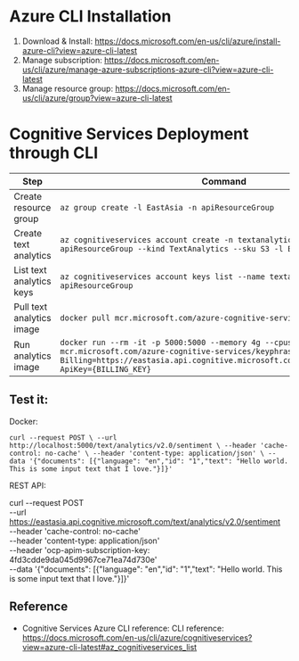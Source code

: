 # Azure CLI Installation
1. Download & Install: https://docs.microsoft.com/en-us/cli/azure/install-azure-cli?view=azure-cli-latest
2. Manage subscription: https://docs.microsoft.com/en-us/cli/azure/manage-azure-subscriptions-azure-cli?view=azure-cli-latest
3. Manage resource group: https://docs.microsoft.com/en-us/cli/azure/group?view=azure-cli-latest

# Cognitive Services Deployment through CLI

|Step|Command|
|-|-|
|Create resource group|`az group create -l EastAsia -n apiResourceGroup`|
|Create text analytics|`az cognitiveservices account create -n textanalyticsapi -g apiResourceGroup --kind TextAnalytics --sku S3 -l EastAsia --y`|
|List text analytics keys|`az cognitiveservices account keys list --name textanalyticsapi -g apiResourceGroup `|
|Pull text analytics image|`docker pull mcr.microsoft.com/azure-cognitive-services/keyphrase:latest`|
|Run analytics image|`docker run --rm -it -p 5000:5000 --memory 4g --cpus 1 mcr.microsoft.com/azure-cognitive-services/keyphrase Eula=accept Billing=https://eastasia.api.cognitive.microsoft.com/text/analytics/v2.0 ApiKey={BILLING_KEY}`

## Test it:

Docker:

`curl --request POST \
  --url http://localhost:5000/text/analytics/v2.0/sentiment \
  --header 'cache-control: no-cache' \
  --header 'content-type: application/json' \
  --data '{"documents": [{"language": "en","id": "1","text": "Hello world. This is some input text that I love."}]}'`

REST API:

curl --request POST \
  --url https://eastasia.api.cognitive.microsoft.com/text/analytics/v2.0/sentiment \
  --header 'cache-control: no-cache' \
  --header 'content-type: application/json' \
  --header 'ocp-apim-subscription-key: 4fd3cdde9da045d9967ce71ea74d730e' \
  --data '{"documents": [{"language": "en","id": "1","text": "Hello world. This is some input text that I love."}]}'

## Reference

- Cognitive Services Azure CLI reference: CLI reference: https://docs.microsoft.com/en-us/cli/azure/cognitiveservices?view=azure-cli-latest#az_cognitiveservices_list